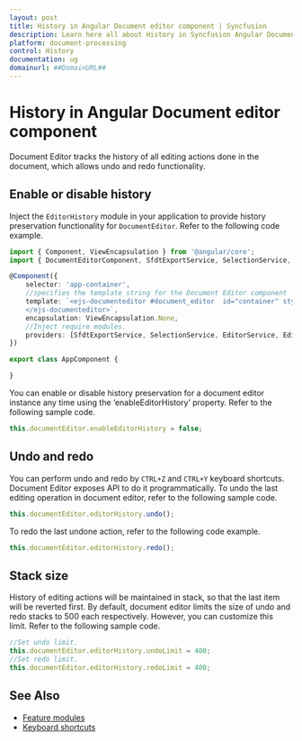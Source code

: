 ```yaml
---
layout: post
title: History in Angular Document editor component | Syncfusion
description: Learn here all about History in Syncfusion Angular Document editor component of Syncfusion Essential JS 2 and more.
platform: document-processing
control: History 
documentation: ug
domainurl: ##DomainURL##
---
```


# History in Angular Document editor component

Document Editor tracks the history of all editing actions done in the document, which allows undo and redo functionality.

## Enable or disable history

Inject the `EditorHistory` module in your application to provide history preservation functionality for `DocumentEditor`. Refer to the following code example.

```typescript
import { Component, ViewEncapsulation } from '@angular/core';
import { DocumentEditorComponent, SfdtExportService, SelectionService, EditorService, EditorHistoryService } from '@syncfusion/ej2-angular-documenteditor';

@Component({
    selector: 'app-container',
    //specifies the template string for the Document Editor component
    template: `<ejs-documenteditor #document_editor  id="container" style="width: 100%;height: 100%;display:block" [isReadOnly]=false [enableSelection]=true [enableEditor]=true [enableEditorHistory]=true >
    </ejs-documenteditor>`,
    encapsulation: ViewEncapsulation.None,
    //Inject require modules.
    providers: [SfdtExportService, SelectionService, EditorService, EditorHistoryService]
})

export class AppComponent {

}
```

You can enable or disable history preservation for a document editor instance any time using the ‘enableEditorHistory’ property. Refer to the following sample code.

```typescript
this.documentEditor.enableEditorHistory = false;
```

## Undo and redo

You can perform undo and redo by `CTRL+Z` and `CTRL+Y` keyboard shortcuts. Document Editor exposes API to do it programmatically.
To undo the last editing operation in document editor, refer to the following sample code.

```typescript
this.documentEditor.editorHistory.undo();
```

To redo the last undone action, refer to the following code example.

```typescript
this.documentEditor.editorHistory.redo();
```

## Stack size

History of editing actions will be maintained in stack, so that the last item will be reverted first. By default, document editor limits the size of undo and redo stacks to 500 each respectively. However, you can customize this limit. Refer to the following sample code.

```typescript
//Set undo limit.
this.documentEditor.editorHistory.undoLimit = 400;
//Set redo limit.
this.documentEditor.editorHistory.redoLimit = 400;
```

## See Also

* [Feature modules](./feature-module)
* [Keyboard shortcuts](./keyboard-shortcut)
